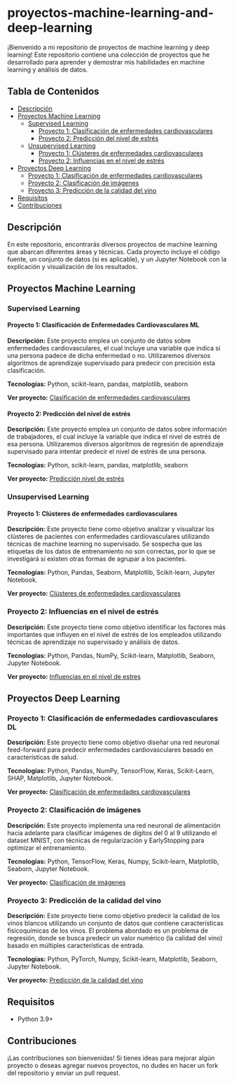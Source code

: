 # proyectos-machine-learning-and-deep-learning

¡Bienvenido a mi repositorio de proyectos de machine learning y deep learning! Este repositorio contiene una colección de proyectos que he desarrollado para aprender y demostrar mis habilidades en machine learning y análisis de datos.

## Tabla de Contenidos

- [Descripción](#descripción)
- [Proyectos Machine Learning](#proyectos-machine-learning)
  - [Supervised Learning](#supervised-learning) 
    - [Proyecto 1: Clasificación de enfermedades cardiovasculares](#proyecto-1-clasificación-de-enfermedades-cardiovasculares-ml)
    - [Proyecto 2: Predicción del nivel de estrés](#proyecto-2-predicción-del-nivel-de-estrés)
  - [Unsupervised Learning](#unsupervised-learning)
    - [Proyecto 1: Clústeres de enfermedades cardiovasculares](#proyecto-1-clústeres-de-enfermedades-cardiovasculares)
    - [Proyecto 2: Influencias en el nivel de estrés](#proyecto-2-influencias-en-el-nivel-de-estrés)
- [Proyectos Deep Learning](#proyectos-deep-learning)
  - [Proyecto 1: Clasificación de enfermedades cardiovasculares](#proyecto-1-clasificación-de-enfermedades-cardiovasculares-dl)
  - [Proyecto 2: Clasificación de imágenes](#proyecto-2-clasificación-de-imágenes)
  - [Proyecto 3: Predicción de la calidad del vino](#proyecto-3-predicción-de-la-calidad-del-vino)
- [Requisitos](#requisitos)
- [Contribuciones](#contribuciones)

## Descripción

En este repositorio, encontrarás diversos proyectos de machine learning que abarcan diferentes áreas y técnicas. Cada proyecto incluye el código fuente, un conjunto de datos (si es aplicable), y un Jupyter Notebook con la explicación y visualización de los resultados.

## Proyectos Machine Learning

### Supervised Learning

#### Proyecto 1: Clasificación de Enfermedades Cardiovasculares ML

**Descripción:** Este proyecto emplea un conjunto de datos sobre enfermedades cardiovasculares, el cual incluye una variable que indica si una persona padece de dicha enfermedad o no. Utilizaremos diversos algoritmos de aprendizaje supervisado para predecir con precisión esta clasificación.

**Tecnologías:** Python, scikit-learn, pandas, matplotlib, seaborn

**Ver proyecto:** [Clasificación de enfermedades cardiovasculares](./Proyectos_Machine_Learning/Supervised_Learning/Clasificacion_Enfermedades_Cardiovasculares)

#### Proyecto 2: Predicción del nivel de estrés

**Descripción:** Este proyecto emplea un conjunto de datos sobre información de trabajadores, el cual incluye la variable que indica el nivel de estrés de esa persona. Utilizaremos diversos algoritmos de regresión de aprendizaje supervisado para intentar predecir el nivel de estrés de una persona.

**Tecnologías:** Python, scikit-learn, pandas, matplotlib, seaborn

**Ver proyecto:** [Predicción nivel de estrés](./Proyectos_Machine_Learning/Supervised_Learning/Prediccion_Nivel_Estres)

### Unsupervised Learning

#### Proyecto 1: Clústeres de enfermedades cardiovasculares

**Descripción:** Este proyecto tiene como objetivo analizar y visualizar los clústeres de pacientes con enfermedades cardiovasculares utilizando técnicas de machine learning no supervisado. Se sospecha que las etiquetas de los datos de entrenamiento no son correctas, por lo que se investigará si existen otras formas de agrupar a los pacientes.

**Tecnologías:** Python, Pandas, Seaborn, Matplotlib, Scikit-learn, Jupyter Notebook.

**Ver proyecto:** [Clústeres de enfermedades cardiovasculares](./Proyectos_Machine_Learning/Unsupervised_Learning/Clusteres_enfermedades_cardiovasculares)

### Proyecto 2: Influencias en el nivel de estrés

**Descripción:** Este proyecto tiene como objetivo identificar los factores más importantes que influyen en el nivel de estrés de los empleados utilizando técnicas de aprendizaje no supervisado y análisis de datos.

**Tecnologías:** Python, Pandas, NumPy, Scikit-learn, Matplotlib, Seaborn, Jupyter Notebook.

**Ver proyecto:** [Influencias en el nivel de estres](./Proyectos_Machine_Learning/Unsupervised_Learning/Influencias_nivel_estres)

## Proyectos Deep Learning

### Proyecto 1: Clasificación de enfermedades cardiovasculares DL

**Descripción:** Este proyecto tiene como objetivo diseñar una red neuronal feed-forward para predecir enfermedades cardiovasculares basado en características de salud.

**Tecnologías:** Python, Pandas, NumPy, TensorFlow, Keras, Scikit-Learn, SHAP, Matplotlib, Jupyter Notebook.

**Ver proyecto:** [Clasificación de enfermedades cardiovasculares](./Proyectos_Deep_Learning/Clasificacion_Enfermedades_Cardiovasculares)

### Proyecto 2: Clasificación de imágenes

**Descripción:** Este proyecto implementa una red neuronal de alimentación hacia adelante para clasificar imágenes de dígitos del 0 al 9 utilizando el dataset MNIST, con técnicas de regularización y EarlyStopping para optimizar el entrenamiento.

**Tecnologías:** Python, TensorFlow, Keras, Numpy, Scikit-learn, Matplotlib, Seaborn, Jupyter Notebook.

**Ver proyecto:** [Clasificación de imágenes](./Proyectos_Deep_Learning/Clasificacion_Imagenes)

### Proyecto 3: Predicción de la calidad del vino

**Descripción:** Este proyecto tiene como objetivo predecir la calidad de los vinos blancos utilizando un conjunto de datos que contiene características fisicoquímicas de los vinos. El problema abordado es un problema de regresión, donde se busca predecir un valor numérico (la calidad del vino) basado en múltiples características de entrada.

**Tecnologías:** Python, PyTorch, Numpy, Scikit-learn, Matplotlib, Seaborn, Jupyter Notebook.

**Ver proyecto:** [Predicción de la calidad del vino](./Proyectos_Deep_Learning/Prediccion_Calidad_Vino)

## Requisitos

- Python 3.9+

## Contribuciones

¡Las contribuciones son bienvenidas! Si tienes ideas para mejorar algún proyecto o deseas agregar nuevos proyectos, no dudes en hacer un fork del repositorio y enviar un pull request.

